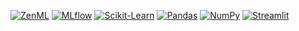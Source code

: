 [![ZenML](https://img.shields.io/pypi/v/zenml.svg)](https://pypi.org/project/zenml/) 
[![MLflow](https://img.shields.io/pypi/v/mlflow.svg)](https://pypi.org/project/mlflow/) 
[![Scikit-Learn](https://img.shields.io/pypi/v/scikit-learn.svg)](https://pypi.org/project/scikit-learn/) 
[![Pandas](https://img.shields.io/pypi/v/pandas.svg)](https://pypi.org/project/pandas/) 
[![NumPy](https://img.shields.io/pypi/v/numpy.svg)](https://pypi.org/project/numpy/) 
[![Streamlit](https://img.shields.io/pypi/v/streamlit.svg)](https://pypi.org/project/streamlit/) 




